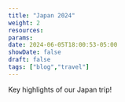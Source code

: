 ```yaml
---
title: "Japan 2024"
weight: 2
resources:
params:
date: 2024-06-05T18:00:53-05:00
showDate: false
draft: false
tags: ["blog","travel"]
---
```

Key highlights of our Japan trip!
